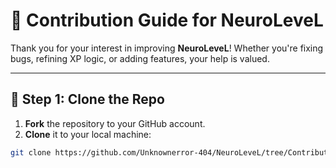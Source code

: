 # 🤖 Contribution Guide for NeuroLeveL

Thank you for your interest in improving **NeuroLeveL**! Whether you're fixing bugs, refining XP logic, or adding features, your help is valued.

---

## 📁 Step 1: Clone the Repo

1. **Fork** the repository to your GitHub account.
2. **Clone** it to your local machine:

```bash
git clone https://github.com/Unknownerror-404/NeuroLeveL/tree/Contributions
